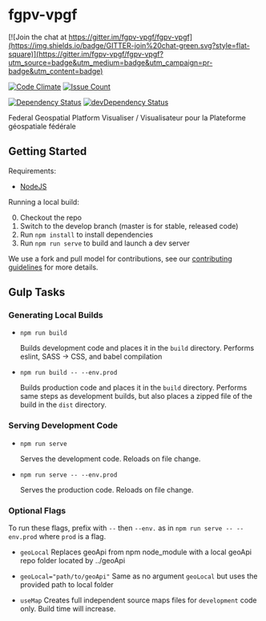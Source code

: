 # fgpv-vpgf

[![Join the chat at https://gitter.im/fgpv-vpgf/fgpv-vpgf](https://img.shields.io/badge/GITTER-join%20chat-green.svg?style=flat-square)](https://gitter.im/fgpv-vpgf/fgpv-vpgf?utm_source=badge&utm_medium=badge&utm_campaign=pr-badge&utm_content=badge)

[![Code Climate](https://codeclimate.com/github/fgpv-vpgf/fgpv-vpgf/badges/gpa.svg)](https://codeclimate.com/github/fgpv-vpgf/fgpv-vpgf)
[![Issue Count](https://codeclimate.com/github/fgpv-vpgf/fgpv-vpgf/badges/issue_count.svg)](https://codeclimate.com/github/fgpv-vpgf/fgpv-vpgf)

[![Dependency Status](https://david-dm.org/fgpv-vpgf/fgpv-vpgf.svg?style=flat-square)](https://david-dm.org/fgpv-vpgf/fgpv-vpgf)
[![devDependency Status](https://david-dm.org/fgpv-vpgf/fgpv-vpgf/dev-status.svg?style=flat-square)](https://david-dm.org/fgpv-vpgf/fgpv-vpgf#info=devDependencies)

Federal Geospatial Platform Visualiser / Visualisateur pour la Plateforme géospatiale fédérale

## Getting Started

Requirements:

- [NodeJS](https://nodejs.org/)

Running a local build:

0. Checkout the repo
0. Switch to the develop branch (master is for stable, released code)
0. Run `npm install` to install dependencies
0. Run `npm run serve` to build and launch a dev server

We use a fork and pull model for contributions, see our [contributing guidelines](https://github.com/fgpv-vpgf/fgpv-vpgf/blob/develop/CONTRIBUTING.md) for more details.

## Gulp Tasks

### Generating Local Builds

- `npm run build`

    Builds development code and places it in the `build` directory. Performs eslint, SASS -> CSS, and babel compilation

- `npm run build -- --env.prod`

    Builds production code and places it in the `build` directory. Performs same steps as development builds, but also places a zipped file of the build in the `dist` directory.


### Serving Development Code

- `npm run serve`

    Serves the development code. Reloads on file change.

- `npm run serve -- --env.prod`

    Serves the production code. Reloads on file change.

### Optional Flags

To run these flags, prefix with `--` then `--env.` as in `npm run serve -- --env.prod` where `prod` is a flag.

- `geoLocal`
    Replaces geoApi from npm node_module with a local geoApi repo folder located by ../geoApi

- `geoLocal="path/to/geoApi"`
    Same as no argument `geoLocal` but uses the provided path to local folder

- `useMap`
    Creates full independent source maps files for `development` code only. Build time will increase.
